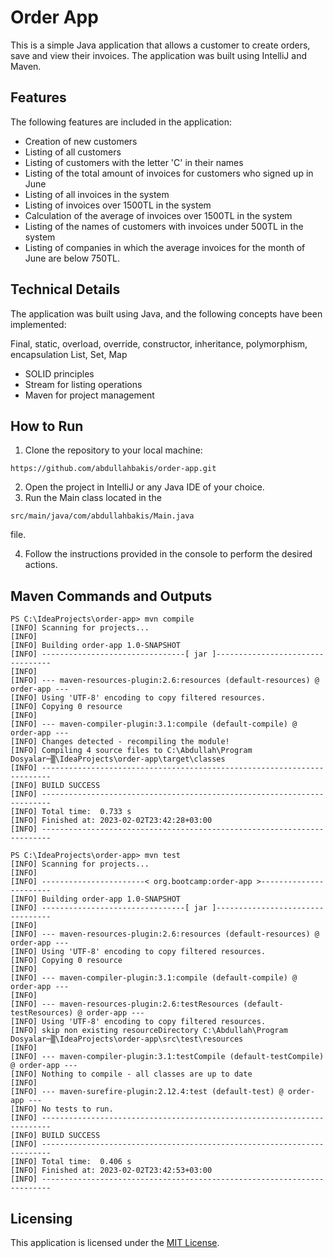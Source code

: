 # Order App
This is a simple Java application that allows a customer to create orders, save and view their invoices. The application was built using IntelliJ and Maven.

## Features
The following features are included in the application:

* Creation of new customers
* Listing of all customers
* Listing of customers with the letter 'C' in their names
* Listing of the total amount of invoices for customers who signed up in June
* Listing of all invoices in the system
* Listing of invoices over 1500TL in the system
* Calculation of the average of invoices over 1500TL in the system
* Listing of the names of customers with invoices under 500TL in the system
* Listing of companies in which the average invoices for the month of June are below 750TL.
## Technical Details
The application was built using Java, and the following concepts have been implemented:

Final, static, overload, override, constructor, inheritance, polymorphism, encapsulation
List, Set, Map
* SOLID principles
* Stream for listing operations
* Maven for project management
## How to Run
1. Clone the repository to your local machine: 
```
https://github.com/abdullahbakis/order-app.git
```

2. Open the project in IntelliJ or any Java IDE of your choice.
3. Run the Main class located in the 


```
src/main/java/com/abdullahbakis/Main.java
```  

file.

4. Follow the instructions provided in the console to perform the desired actions.

## Maven Commands and Outputs
```
PS C:\IdeaProjects\order-app> mvn compile
[INFO] Scanning for projects...
[INFO] 
[INFO] Building order-app 1.0-SNAPSHOT
[INFO] --------------------------------[ jar ]---------------------------------
[INFO] 
[INFO] --- maven-resources-plugin:2.6:resources (default-resources) @ order-app ---
[INFO] Using 'UTF-8' encoding to copy filtered resources.
[INFO] Copying 0 resource
[INFO] 
[INFO] --- maven-compiler-plugin:3.1:compile (default-compile) @ order-app ---
[INFO] Changes detected - recompiling the module!
[INFO] Compiling 4 source files to C:\Abdullah\Program Dosyalar─▒\IdeaProjects\order-app\target\classes
[INFO] ------------------------------------------------------------------------
[INFO] BUILD SUCCESS
[INFO] ------------------------------------------------------------------------
[INFO] Total time:  0.733 s
[INFO] Finished at: 2023-02-02T23:42:28+03:00
[INFO] ------------------------------------------------------------------------
```

```
PS C:\IdeaProjects\order-app> mvn test
[INFO] Scanning for projects...
[INFO] 
[INFO] -----------------------< org.bootcamp:order-app >-----------------------
[INFO] Building order-app 1.0-SNAPSHOT
[INFO] --------------------------------[ jar ]---------------------------------
[INFO] 
[INFO] --- maven-resources-plugin:2.6:resources (default-resources) @ order-app ---
[INFO] Using 'UTF-8' encoding to copy filtered resources.
[INFO] Copying 0 resource
[INFO]
[INFO] --- maven-compiler-plugin:3.1:compile (default-compile) @ order-app ---
[INFO]
[INFO] --- maven-resources-plugin:2.6:testResources (default-testResources) @ order-app ---
[INFO] Using 'UTF-8' encoding to copy filtered resources.
[INFO] skip non existing resourceDirectory C:\Abdullah\Program Dosyalar─▒\IdeaProjects\order-app\src\test\resources
[INFO]
[INFO] --- maven-compiler-plugin:3.1:testCompile (default-testCompile) @ order-app ---
[INFO] Nothing to compile - all classes are up to date
[INFO]
[INFO] --- maven-surefire-plugin:2.12.4:test (default-test) @ order-app ---
[INFO] No tests to run.
[INFO] ------------------------------------------------------------------------
[INFO] BUILD SUCCESS
[INFO] ------------------------------------------------------------------------
[INFO] Total time:  0.406 s
[INFO] Finished at: 2023-02-02T23:42:53+03:00
[INFO] ------------------------------------------------------------------------
```

## Licensing
This application is licensed under the [MIT License](https://github.com/abdullahbakis/order-app/blob/master/LICENCE).
